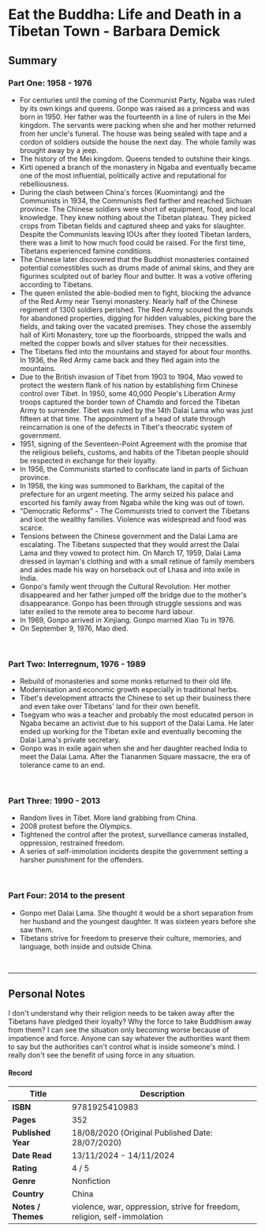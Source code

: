 # Eat the Buddha: Life and Death in a Tibetan Town - Barbara Demick

## Summary


### Part One: 1958 - 1976
- For centuries until the coming of the Communist Party, Ngaba was ruled by its own kings and queens. Gonpo was raised as a princess and was born in 1950. Her father was the fourteenth in a line of rulers in the Mei kingdom. The servants were packing when she and her mother returned from her uncle's funeral. The house was being sealed with tape and a cordon of soldiers outside the house the next day. The whole family was brought away by a jeep.
- The history of the Mei kingdom. Queens tended to outshine their kings.
- Kirti opened a branch of the monastery in Ngaba and eventually became one of the most influential, politically active and reputational for rebelliousness.
- During the clash between China's forces (Kuomintang) and the Communists in 1934, the Communists fled farther and reached Sichuan province. The Chinese soldiers were short of equipment, food, and local knowledge. They knew nothing about the Tibetan plateau. They picked crops from Tibetan fields and captured sheep and yaks for slaughter. Despite the Communists leaving IOUs after they looted Tibetan larders, there was a limit to how much food could be raised. For the first time, Tibetans experienced famine conditions. 
- The Chinese later discovered that the Buddhist monasteries contained potential comestibles such as drums made of animal skins, and they are figurines sculpted out of barley flour and butter. It was a votive offering according to Tibetans. 
- The queen enlisted the able-bodied men to fight, blocking the advance of the Red Army near Tsenyi monastery. Nearly half of the Chinese regiment of 1300 soldiers perished. The Red Army scoured the grounds for abandoned properties, digging for hidden valuables, picking bare the fields, and taking over the vacated premises. They chose the assembly hall of Kirti Monastery, tore up the floorboards, stripped the walls and melted the copper bowls and silver statues for their necessities. 
- The Tibetans fled into the mountains and stayed for about four months. In 1936, the Red Army came back and they fled again into the mountains.
- Due to the British invasion of Tibet from 1903 to 1904, Mao vowed to protect the western flank of his nation by establishing firm Chinese control over Tibet. In 1950, some 40,000 People's Liberation Army troops captured the border town of Chamdo and forced the Tibetan Army to surrender. Tibet was ruled by the 14th Dalai Lama who was just fifteen at that time. The appointment of a head of state through reincarnation is one of the defects in Tibet's theocratic system of government.
- 1951, signing of the Seventeen-Point Agreement with the promise that the religious beliefs, customs, and habits of the Tibetan people should be respected in exchange for their loyalty.
- In 1956, the Communists started to confiscate land in parts of Sichuan province.
- In 1958, the king was summoned to Barkham, the capital of the prefecture for an urgent meeting. The army seized his palace and escorted his family away from Ngaba while the king was out of town. 
- "Democratic Reforms" - The Communists tried to convert the Tibetans and loot the wealthy families. Violence was widespread and food was scarce.
- Tensions between the Chinese government and the Dalai Lama are escalating. The Tibetans suspected that they would arrest the Dalai Lama and they vowed to protect him. On March 17, 1959, Dalai Lama dressed in layman's clothing and with a small retinue of family members and aides made his way on horseback out of Lhasa and into exile in India.
- Gonpo's family went through the Cultural Revolution. Her mother disappeared and her father jumped off the bridge due to the mother's disappearance. Gonpo has been through struggle sessions and was later exiled to the remote area to become hard labour.
- In 1969, Gonpo arrived in Xinjiang. Gonpo married Xiao Tu in 1976.
- On September 9, 1976, Mao died. 

<br>

### Part Two: Interregnum, 1976 - 1989
- Rebuild of monasteries and some monks returned to their old life.
- Modernisation and economic growth especially in traditional herbs.
- Tibet's development attracts the Chinese to set up their business there and even take over Tibetans' land for their own benefit.
- Tsegyam who was a teacher and probably the most educated person in Ngaba became an activist due to his support of the Dalai Lama. He later ended up working for the Tibetan exile and eventually becoming the Dalai Lama's private secretary.
- Gonpo was in exile again when she and her daughter reached India to meet the Dalai Lama. After the Tiananmen Square massacre, the era of tolerance came to an end.

<br>

### Part Three: 1990 - 2013
- Random lives in Tibet. More land grabbing from China.
- 2008 protest before the Olympics.
- Tightened the control after the protest, surveillance cameras installed, oppression, restrained freedom.
- A series of self-immolation incidents despite the government setting a harsher punishment for the offenders.

<br>

### Part Four: 2014 to the present
- Gonpo met Dalai Lama. She thought it would be a short separation from her husband and the youngest daughter. It was sixteen years before she saw them.
- Tibetans strive for freedom to preserve their culture, memories, and language, both inside and outside China.

<br>

---

## Personal Notes
I don't understand why their religion needs to be taken away after the Tibetans have pledged their loyalty? Why the force to take Buddhism away from them? I can see the situation only becoming worse because of impatience and force. Anyone can say whatever the authorities want them to say but the authorities can't control what is inside someone's mind. I really don't see the benefit of using force in any situation.


#### Record
| Title | Description |
| -- | -- |
| **ISBN** | 9781925410983 |
| **Pages** | 352 |
| **Published Year** | 18/08/2020 (Original Published Date: 28/07/2020) |
| **Date Read** | 13/11/2024 - 14/11/2024 |
| **Rating** | 4 / 5 |
| **Genre** | Nonfiction |
| **Country** | China |
| **Notes / Themes** | violence, war, oppression, strive for freedom, religion, self-immolation | 
